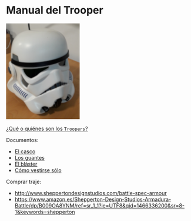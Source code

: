
# Manual del Trooper

![casco](images/casco.png)

[¿Qué o quiénes son los `Troopers`?](wikipedia.md)

Documentos:
* [El casco](casco.md)
* [Los guantes](./gloves/README.md)
* [El bláster](blaster.md)
* [Cómo vestirse sólo](vestirse.md)

Comprar traje:
* http://www.sheppertondesignstudios.com/battle-spec-armour
* https://www.amazon.es/Shepperton-Design-Studios-Armadura-Battle/dp/B009OA8YNM/ref=sr_1_1?ie=UTF8&qid=1466336200&sr=8-1&keywords=shepperton

